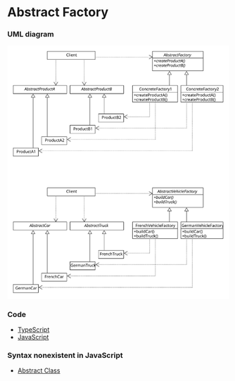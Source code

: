 # Abstract Factory

### UML diagram
![abstract factory](img/abstract-factory.svg)

### Code
 - [TypeScript](abstract-factory.ts)
 - [JavaScript](abstract-factory.js)

### Syntax nonexistent in JavaScript
- [Abstract Class](abstract-class.md)
